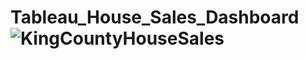 # Tableau_House_Sales_Dashboard![KingCountyHouseSales](https://github.com/FSD-Piyush/Tableau_House_Sales_Dashboard/assets/113818438/1051f62c-cde3-4b25-9cbb-db9b242bf18e)
